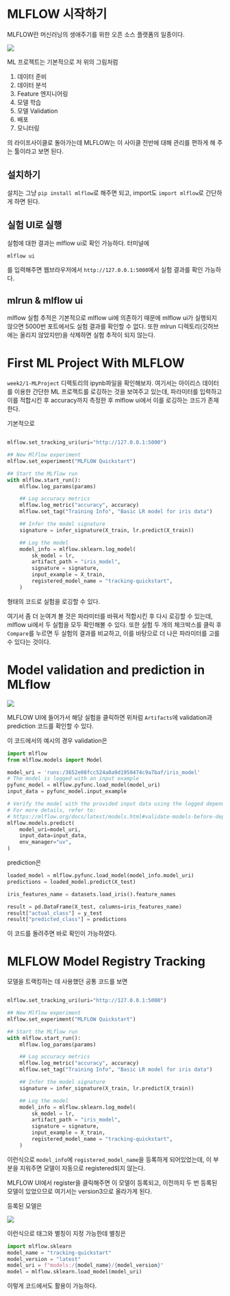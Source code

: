 # MLFLOW 시작하기

MLFLOW란 머신러닝의 생애주기를 위한 오픈 소스 플랫폼의 일종이다.

![](https://i.imgur.com/ikG24ea.png)

ML 프로젝트는 기본적으로 저 위의 그림처럼

1. 데이터 준비
2. 데이터 분석
3. Feature 엔지니어링
4. 모델 학습
5. 모델 Validation
6. 배포
7. 모니터링

의 라이프사이클로 돌아가는데 MLFLOW는 이 사이클 전반에 대해 관리를 편하게 해 주는 툴이라고 보면 된다.


## 설치하기

설치는 그냥 `pip install mlflow`로 해주면 되고, import도 `import mlflow`로 간단하게 하면 된다.


## 실험 UI로 실행

실험에 대한 결과는 mlflow ui로 확인 가능하다.
터미널에

```bash
mlflow ui
```

를 입력해주면 웹브라우저에서 `http://127.0.0.1:5000`에서 실험 결과를 확인 가능하다.


## mlrun & mlflow ui

mlflow 실험 추적은 기본적으로 mlflow ui에 의존하기 때문에 mlflow ui가 실행되지 않으면 5000번 포트에서도 실험 결과를 확인할 수 없다.
또한 mlrun 디렉토리(깃허브에는 올리지 않았지만)을 삭제하면 실험 추적이 되지 않는다.


# First ML Project With MLFLOW

`week2/1-MLProject` 디렉토리의 ipynb파일을 확인해보자.
여기서는 아이리스 데이터를 이용한 간단한 ML 프로젝트를 로깅하는 것을 보여주고 있는데, 파라미터를 입력하고 이를 적합시킨 후 accuracy까지 측정한 후 mlflow ui에서 이를 로깅하는 코드가 존재한다.

기본적으로

```python

mlflow.set_tracking_uri(uri="http://127.0.0.1:5000")

## New Mlflow experiment
mlflow.set_experiment("MLFLOW Quickstart")

## Start the MLflow run
with mlflow.start_run():
    mlflow.log_params(params)

    ## Log accuracy metrics
    mlflow.log_metric("accuracy", accuracy)
    mlflow.set_tag("Training Info", "Basic LR model for iris data")

    ## Infer the model signature
    signature = infer_signature(X_train, lr.predict(X_train))

    ## Log the model
    model_info = mlflow.sklearn.log_model(
        sk_model = lr,
        artifact_path = "iris_model",
        signature = signature,
        input_example = X_train,
        registered_model_name = "tracking-quickstart",
    )
```
형태의 코드로 실험을 로깅할 수 있다.


여기서 좀 더 눈여겨 볼 것은 파라미터를 바꿔서 적합시킨 후 다시 로깅할 수 있는데, mlflow ui에서 두 실험을 모두 확인해볼 수 있다.
또한 실험 두 개의 체크박스를 클릭 후 `Compare`를 누르면 두 실험의 결과를 비교하고, 이를 바탕으로 더 나은 파라미터를 고를 수 있다는 것이다.



# Model validation and prediction in MLflow

![](https://i.imgur.com/qVxiHxV.png)


MLFLOW UI에 들어가서 해당 실험을 클릭하면 위처럼 `Artifacts`에 validation과 prediction 코드를 확인할 수 있다.

이 코드에서의 예시의 경우 validation은

```python
import mlflow
from mlflow.models import Model

model_uri = 'runs:/3652e08fcc524a0a9d1950474c9a7baf/iris_model'
# The model is logged with an input example
pyfunc_model = mlflow.pyfunc.load_model(model_uri)
input_data = pyfunc_model.input_example

# Verify the model with the provided input data using the logged dependencies.
# For more details, refer to:
# https://mlflow.org/docs/latest/models.html#validate-models-before-deployment
mlflow.models.predict(
    model_uri=model_uri,
    input_data=input_data,
    env_manager="uv",
)

```

prediction은

```python
loaded_model = mlflow.pyfunc.load_model(model_info.model_uri)
predictions = loaded_model.predict(X_test)

iris_features_name = datasets.load_iris().feature_names

result = pd.DataFrame(X_test, columns=iris_features_name)
result["actual_class"] = y_test
result["predicted_class"] = predictions
```

이 코드를 돌려주면 바로 확인이 가능하였다.

# MLFLOW Model Registry Tracking

모델을 트랙킹하는 데 사용했던 공통 코드를 보면

```python

mlflow.set_tracking_uri(uri="http://127.0.0.1:5000")

## New Mlflow experiment
mlflow.set_experiment("MLFLOW Quickstart")

## Start the MLflow run
with mlflow.start_run():
    mlflow.log_params(params)

    ## Log accuracy metrics
    mlflow.log_metric("accuracy", accuracy)
    mlflow.set_tag("Training Info", "Basic LR model for iris data")

    ## Infer the model signature
    signature = infer_signature(X_train, lr.predict(X_train))

    ## Log the model
    model_info = mlflow.sklearn.log_model(
        sk_model = lr,
        artifact_path = "iris_model",
        signature = signature,
        input_example = X_train,
        registered_model_name = "tracking-quickstart",
    )

```

이런식으로 `model_info`에 `registered_model_name`을 등록하게 되어있었는데, 이 부분을 지워주면 모델이 자동으로 registered되지 않는다.

MLFLOW UI에서 register을 클릭해주면 이 모델이 등록되고, 이전까지 두 번 등록된 모델이 있었으므로 여기서는 version3으로 올라가게 된다.

등록된 모델은 

![](https://i.imgur.com/1kmn4aA.png)


이런식으로 태그와 별칭이 지정 가능한데 별칭은

```python
import mlflow.sklearn
model_name = "tracking-quickstart"
model_version = "latest"
model_uri = f"models:/{model_name}/{model_version}"
model = mlflow.sklearn.load_model(model_uri)
```

이렇게 코드에서도 활용이 가능하다.

